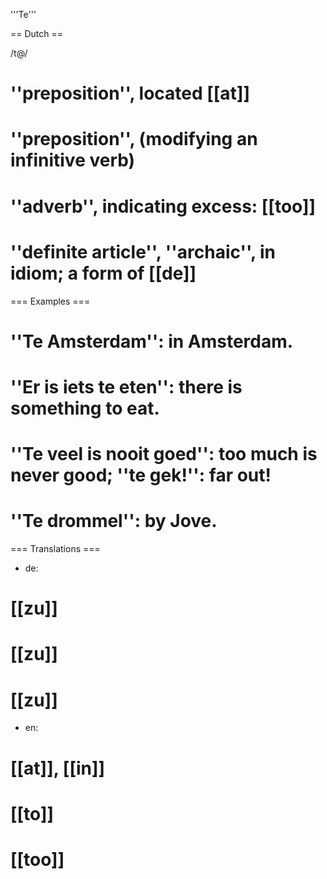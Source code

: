 '''Te'''

== Dutch ==

/t@/

# ''preposition'', located [[at]]
# ''preposition'', (modifying an infinitive verb)
# ''adverb'', indicating excess: [[too]]
# ''definite article'', ''archaic'', in idiom; a form of [[de]]

=== Examples ===

# ''Te Amsterdam'': in Amsterdam.
# ''Er is iets te eten'': there is something to eat.
# ''Te veel is nooit goed'': too much is never good; ''te gek!'': far out!
# ''Te drommel'': by Jove.

=== Translations ===

* de: 
# [[zu]]
# [[zu]]
# [[zu]]
* en:
# [[at]], [[in]]
# [[to]]
# [[too]]